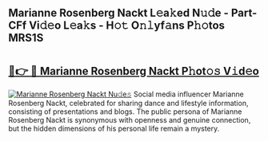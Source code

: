 ## Marianne Rosenberg Nackt L𝚎a𝚔ed N𝚞𝚍e - Part-CFf Vi𝚍𝚎o L𝚎a𝚔s - H𝚘𝚝 O𝚗𝚕yf𝚊ns P𝚑𝚘tos MRS1S

# <h2><a href="http://kfd2wnm.oniu.top/?m=Marianne+Rosenberg+Nackt">🔗👉 🔴 Marianne Rosenberg Nackt P𝚑ot𝚘𝚜 V𝚒d𝚎o</a></h2>

[![Marianne Rosenberg Nackt Nu𝚍e𝚜](https://i.imgur.com/0qMVB7G.gif)](http://kfd2wnm.oniu.top/?m=Marianne+Rosenberg+Nackt)
Social media influencer Marianne Rosenberg Nackt, celebrated for sharing dance and lifestyle information, consisting of presentations and blogs. The public persona of Marianne Rosenberg Nackt is synonymous with openness and genuine connection, but the hidden dimensions of his personal life remain a mystery.  
